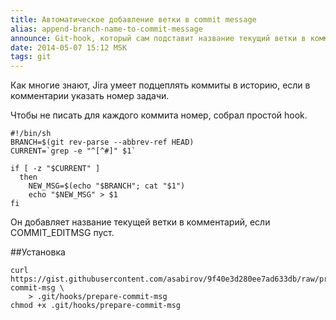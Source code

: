 ```yaml
---
title: Автоматическое добавление ветки в commit message
alias: append-branch-name-to-commit-message
announce: Git-hook, который сам подставит название текущий ветки в комментарий коммита
date: 2014-05-07 15:12 MSK
tags: git
---
```


Как многие знают, Jira умеет подцеплять коммиты в историю, если в комментарии указать номер задачи.

Чтобы не писать для каждого коммита номер, собрал простой hook.

~~~
#!/bin/sh
BRANCH=$(git rev-parse --abbrev-ref HEAD)
CURRENT=`grep -e "^[^#]" $1`

if [ -z "$CURRENT" ]
  then
    NEW_MSG=$(echo "$BRANCH"; cat "$1")
    echo "$NEW_MSG" > $1
fi
~~~

Он добавляет название текущей ветки в комментарий, если COMMIT_EDITMSG пуст.

##Установка

~~~
curl https://gist.githubusercontent.com/asabirov/9f40e3d280ee7ad633db/raw/prepare-commit-msg \
    > .git/hooks/prepare-commit-msg
chmod +x .git/hooks/prepare-commit-msg
~~~